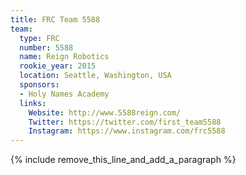 ```yaml
---
title: FRC Team 5588
team:
  type: FRC
  number: 5588
  name: Reign Robotics
  rookie_year: 2015
  location: Seattle, Washington, USA
  sponsors:
  - Holy Names Academy
  links:
    Website: http://www.5588reign.com/
    Twitter: https://twitter.com/first_team5588
    Instagram: https://www.instagram.com/frc5588
---
```


{% include remove_this_line_and_add_a_paragraph %}